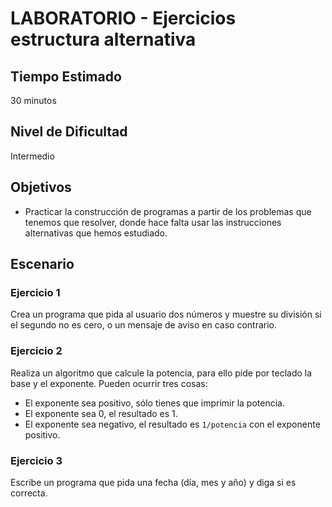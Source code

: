 # LABORATORIO - Ejercicios estructura alternativa

## Tiempo Estimado

30 minutos

## Nivel de Dificultad

Intermedio

## Objetivos
 
* Practicar la construcción de programas a partir de los problemas que tenemos que resolver, donde hace falta usar las instrucciones alternativas que hemos estudiado.

## Escenario

### Ejercicio 1

Crea un programa que pida al usuario dos números y muestre su división si el segundo no es cero, o un mensaje de aviso en caso contrario.

### Ejercicio 2

Realiza un algoritmo que calcule la potencia, para ello pide por teclado la base y el exponente. Pueden ocurrir tres cosas:

* El exponente sea positivo, sólo tienes que imprimir la potencia.
* El exponente sea 0, el resultado es 1.
* El exponente sea negativo, el resultado es `1/potencia` con el exponente positivo.

### Ejercicio 3

Escribe un programa que pida una fecha (día, mes y año) y diga si es correcta.